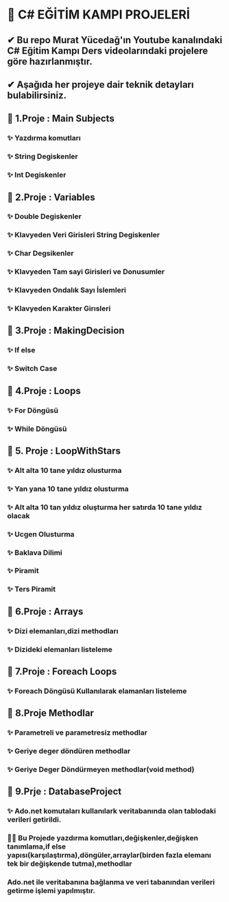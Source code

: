 # 🚀 C# EĞİTİM KAMPI PROJELERİ

## ✔  Bu repo Murat Yücedağ'ın Youtube kanalındaki C# Eğitim Kampı Ders videolarındaki projelere göre hazırlanmıştır.
## ✔  Aşağıda her projeye dair teknik detayları bulabilirsiniz.
## 🎁 1.Proje :  Main Subjects
### ✨ Yazdırma komutları
### ✨ String Degiskenler
### ✨ Int Degiskenler
## 🎁 2.Proje :  Variables
### ✨ Double Degiskenler
### ✨ Klavyeden Veri Girisleri String Degiskenler
### ✨ Char Degsikenler
### ✨ Klavyeden Tam sayi Girisleri ve Donusumler
### ✨ Klavyeden Ondalık Sayı İslemleri
### ✨ Klavyeden Karakter Girısleri
## 🎁 3.Proje :  MakingDecision
### ✨ If else
### ✨ Switch Case
## 🎁 4.Proje :  Loops
### ✨ For Döngüsü
### ✨ While Döngüsü
## 🎁 5. Proje :  LoopWithStars
### ✨ Alt alta 10 tane yıldız olusturma
### ✨ Yan yana 10 tane yıldız olusturma
### ✨ Alt alta 10 tan yıldız oluşturma her satırda 10 tane yıldız olacak
### ✨ Ucgen Olusturma
### ✨ Baklava Dilimi
### ✨ Piramit
### ✨ Ters Piramit
## 🎁 6.Proje : Arrays
### ✨ Dizi elemanları,dizi methodları
### ✨ Dizideki elemanları listeleme
## 🎁 7.Proje :  Foreach Loops
### ✨ Foreach Döngüsü Kullanılarak elamanları listeleme
## 🎁 8.Proje Methodlar
### ✨ Parametreli ve parametresiz methodlar
### ✨ Geriye deger döndüren methodlar
### ✨ Geriye Deger Döndürmeyen methodlar(void method)
## 🎁 9.Prje : DatabaseProject
### ✨ Ado.net komutaları kullanılark veritabanında olan tablodaki verileri getirildi.

### 💎💎 Bu Projede yazdırma komutları,değişkenler,değişken tanımlama,if else yapısı(karşılaştırma),döngüler,arraylar(birden fazla elemanı tek bir değişkende tutma),methodlar
### Ado.net ile veritabanına bağlanma ve veri tabanından verileri getirme işlemi yapılmıştır.
